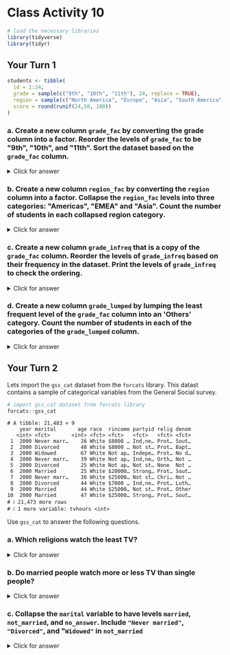 # Class Activity 10


```r
# load the necessary libraries
library(tidyverse)
library(tidyr)
```

## Your Turn 1



```r
students <- tibble(
  id = 1:24,
  grade = sample(c("9th", "10th", "11th"), 24, replace = TRUE),
  region = sample(c("North America", "Europe", "Asia", "South America", "Middle East", "Africa"), 24, replace = TRUE),
  score = round(runif(24,50, 100))
)
```


### a. Create a new column `grade_fac` by converting the grade column into a factor. Reorder the levels of `grade_fac` to be "9th", "10th", and "11th". Sort the dataset based on the `grade_fac` column.

<details>
<summary class="answer">Click for answer</summary>

*Answer:* 



```r
students_a <- students %>%
  mutate(grade_fac = factor(grade)) %>%
  mutate(grade_fac = fct_relevel(grade_fac, c("9th", "10th", "11th"))) %>%
  arrange(grade_fac) 
print(students_a, n = 24)
```

```
# A tibble: 24 × 5
      id grade region        score grade_fac
   <int> <chr> <chr>         <dbl> <fct>    
 1     1 9th   South America    82 9th      
 2     3 9th   Middle East      61 9th      
 3     4 9th   North America    92 9th      
 4     6 9th   Africa           63 9th      
 5    14 9th   North America    98 9th      
 6    24 9th   South America    82 9th      
 7     5 10th  Middle East      82 10th     
 8    13 10th  Middle East      88 10th     
 9    17 10th  Asia             81 10th     
10    20 10th  Asia             80 10th     
11    21 10th  Asia             93 10th     
12    22 10th  Africa           54 10th     
13     2 11th  North America    78 11th     
14     7 11th  Africa           79 11th     
15     8 11th  Europe           95 11th     
16     9 11th  Asia             59 11th     
17    10 11th  South America    75 11th     
18    11 11th  Middle East      68 11th     
19    12 11th  Europe           63 11th     
20    15 11th  South America    92 11th     
21    16 11th  Asia             63 11th     
22    18 11th  Middle East      77 11th     
23    19 11th  South America    64 11th     
24    23 11th  Middle East      54 11th     
```

</details>


### b. Create a new column `region_fac` by converting the `region` column into a factor. Collapse the `region_fac` levels into three categories: "Americas", "EMEA" and "Asia". Count the number of students in each collapsed region category.

<details>
<summary class="answer">Click for answer</summary>


*Answer:*


```r
students_b <- students_a %>%
  mutate(region_fac = factor(region)) %>%
  mutate(region_collapsed = fct_collapse(region_fac, 
                                         Americas = c("North America", "South America"), 
                                         EMEA = c("Europe", "Middle East", "Africa"), 
                                         Asia = "Asia")) %>%
  count(region_collapsed)
print(students_b)
```

```
# A tibble: 3 × 2
  region_collapsed     n
  <fct>            <int>
1 EMEA                11
2 Asia                 5
3 Americas             8
```

</details>


### c. Create a new column `grade_infreq` that is a copy of the `grade_fac` column. Reorder the levels of `grade_infreq` based on their frequency in the dataset. Print the levels of `grade_infreq` to check the ordering.

<details>
<summary class="answer">Click for answer</summary>

*Answer:*

```r
students_c <- students_a %>%
  mutate(grade_infreq = grade_fac) %>%
  mutate(grade_infreq = fct_infreq(grade_infreq))

levels(students_c$grade_infreq)
```

```
[1] "11th" "9th"  "10th"
```

</details>



### d. Create a new column `grade_lumped` by lumping the least frequent level of the `grade_fac` column into an 'Others' category. Count the number of students in each of the categories of the `grade_lumped` column.

<details>
<summary class="answer">Click for answer</summary>

*Answer:*


```r
students_d <- students_a %>%
  mutate(grade_lumped = fct_lump(grade_fac, n = 1, other_level = "Others")) %>%
  count(grade_lumped)
students_d
```

```
# A tibble: 2 × 2
  grade_lumped     n
  <fct>        <int>
1 11th            12
2 Others          12
```

</details>


## Your Turn 2

Lets import the `gss_cat` dataset from the `forcats` library. This datast contains a sample of categorical variables from the General Social survey.


```r
# import gss_cat dataset from forcats library
forcats::gss_cat
```

```
# A tibble: 21,483 × 9
    year marital       age race  rincome partyid relig denom
   <int> <fct>       <int> <fct> <fct>   <fct>   <fct> <fct>
 1  2000 Never marr…    26 White $8000 … Ind,ne… Prot… Sout…
 2  2000 Divorced       48 White $8000 … Not st… Prot… Bapt…
 3  2000 Widowed        67 White Not ap… Indepe… Prot… No d…
 4  2000 Never marr…    39 White Not ap… Ind,ne… Orth… Not …
 5  2000 Divorced       25 White Not ap… Not st… None  Not …
 6  2000 Married        25 White $20000… Strong… Prot… Sout…
 7  2000 Never marr…    36 White $25000… Not st… Chri… Not …
 8  2000 Divorced       44 White $7000 … Ind,ne… Prot… Luth…
 9  2000 Married        44 White $25000… Not st… Prot… Other
10  2000 Married        47 White $25000… Strong… Prot… Sout…
# ℹ 21,473 more rows
# ℹ 1 more variable: tvhours <int>
```

Use `gss_cat` to answer the following questions.

### a. Which religions watch the least TV?

<details>
<summary class="answer">Click for answer</summary>


*Answer:*

```r
# your r-code
gss_cat %>%
  drop_na(tvhours) %>%
  group_by(relig) %>%
  summarize(tvhours = mean(tvhours)) %>%
  ggplot(aes(tvhours, fct_reorder(relig, tvhours))) +
    geom_point()
```

<img src="class_activity_10_files/figure-epub3/unnamed-chunk-8-1.png" width="100%" />

</details>


### b. Do married people watch more or less TV than single people?

<details>
<summary class="answer">Click for answer</summary>

*Answer:*

```r
# your r-code
gss_cat %>%
  drop_na(tvhours) %>%
  group_by(marital) %>%
  summarize(tvhours = mean(tvhours)) %>%
  ggplot(aes(tvhours, fct_reorder(marital, tvhours))) +
    geom_point()
```

<img src="class_activity_10_files/figure-epub3/unnamed-chunk-9-1.png" width="100%" />

</details>


### c. Collapse the `marital` variable to have levels `married`, `not_married`, and `no_answer`. Include `"Never married"`, `"Divorced"`, and "`Widowed"` in `not_married`

<details>
<summary class="answer">Click for answer</summary>

*Answer:*


```r
# your r-code
gss_cat %>%
  drop_na(tvhours) %>%
  select(marital, tvhours) %>%
  mutate(
    maritalStatus =
      fct_collapse(
        marital,
        married = c("Married",
                    "Separated"),
        not_married = c("Never married",
                        "Divorced",
                        "Widowed"),
        no_answer = c("No answer")) 
  ) -> marital_c

levels(marital_c$maritalStatus)
```

```
[1] "no_answer"   "not_married" "married"    
```

</details>

